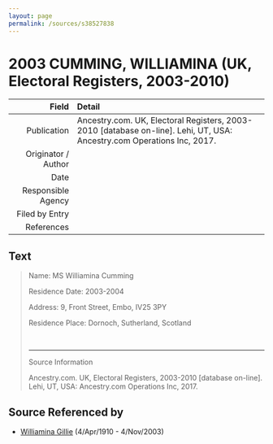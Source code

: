 ```yaml
---
layout: page
permalink: /sources/s38527838
---
```


# 2003 CUMMING, WILLIAMINA (UK, Electoral Registers, 2003-2010)

Field | Detail
---:|:---
Publication | Ancestry.com. UK, Electoral Registers, 2003-2010 [database on-line]. Lehi, UT, USA: Ancestry.com Operations Inc, 2017.
Originator / Author | 
Date | 
Responsible Agency | 
Filed by Entry | 
References | 

## Text

> Name: MS Williamina Cumming
>
> Residence Date: 2003-2004
>
> Address: 9, Front Street, Embo, IV25 3PY
>
> Residence Place: Dornoch, Sutherland, Scotland
>
> <br/>
>
> ---
>
> Source Information
>
> Ancestry.com. UK, Electoral Registers, 2003-2010 [database on-line]. Lehi, UT, USA: Ancestry.com Operations Inc, 2017.
>

## Source Referenced by

* [Williamina Gillie](../people/@23770336@-williamina-gillie-b1910-4-4-d2003-11-4.md) (4/Apr/1910 - 4/Nov/2003)

